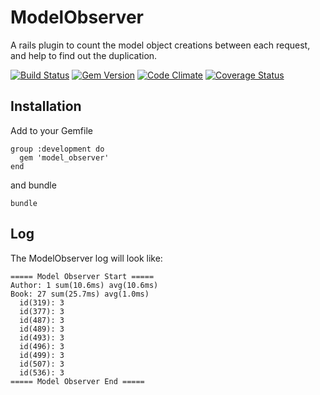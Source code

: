 # ModelObserver

A rails plugin to count the model object creations between each request, and help to find out the duplication.

[![Build Status](https://travis-ci.org/cctiger36/model_observer.png?branch=master)](https://travis-ci.org/cctiger36/model_observer) [![Gem Version](https://badge.fury.io/rb/model_observer.png)](http://badge.fury.io/rb/model_observer) [![Code Climate](https://codeclimate.com/github/cctiger36/model_observer.png)](https://codeclimate.com/github/cctiger36/model_observer) [![Coverage Status](https://coveralls.io/repos/cctiger36/model_observer/badge.png)](https://coveralls.io/r/cctiger36/model_observer)

## Installation

Add to your Gemfile

    group :development do
      gem 'model_observer'
    end

and bundle

    bundle

## Log

The ModelObserver log will look like:

    ===== Model Observer Start =====
    Author: 1 sum(10.6ms) avg(10.6ms)
    Book: 27 sum(25.7ms) avg(1.0ms)
      id(319): 3
      id(377): 3
      id(487): 3
      id(489): 3
      id(493): 3
      id(496): 3
      id(499): 3
      id(507): 3
      id(536): 3
    ===== Model Observer End =====
